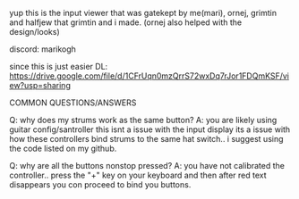 yup this is the input viewer that was gatekept by me(mari), ornej, grimtin and halfjew that grimtin and i made. (ornej also helped with the design/looks)

discord: marikogh

since this is just easier
DL: https://drive.google.com/file/d/1CFrUqn0mzQrrS72wxDq7rJor1FDQmKSF/view?usp=sharing

COMMON QUESTIONS/ANSWERS

Q: why does my strums work as the same button?
A: you are likely using guitar config/santroller this isnt a issue with the input display its a issue with how these controllers bind strums to the same hat switch.. i suggest using the code listed on my github.

Q: why are all the buttons nonstop pressed?
A: you have not calibrated the controller.. press the "+" key on your keyboard and then after red text disappears you con proceed to bind you buttons.


